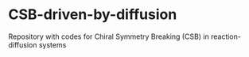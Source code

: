 # CSB-driven-by-diffusion
Repository with codes for Chiral Symmetry Breaking (CSB) in reaction-diffusion systems
